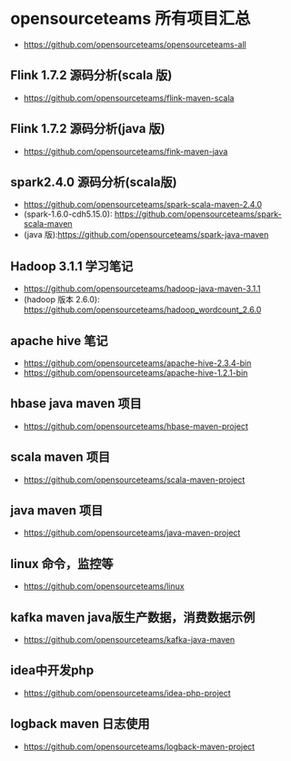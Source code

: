 #  opensourceteams 所有项目汇总
- https://github.com/opensourceteams/opensourceteams-all


## Flink 1.7.2 源码分析(scala 版)
-  https://github.com/opensourceteams/flink-maven-scala

## Flink 1.7.2 源码分析(java 版)
- https://github.com/opensourceteams/fink-maven-java



## spark2.4.0 源码分析(scala版)
- https://github.com/opensourceteams/spark-scala-maven-2.4.0
- (spark-1.6.0-cdh5.15.0): https://github.com/opensourceteams/spark-scala-maven
- (java 版):https://github.com/opensourceteams/spark-java-maven



## Hadoop 3.1.1 学习笔记
- https://github.com/opensourceteams/hadoop-java-maven-3.1.1
- (hadoop 版本 2.6.0): https://github.com/opensourceteams/hadoop_wordcount_2.6.0

## apache hive 笔记
- https://github.com/opensourceteams/apache-hive-2.3.4-bin
- https://github.com/opensourceteams/apache-hive-1.2.1-bin


## hbase java maven 项目
- https://github.com/opensourceteams/hbase-maven-project

## scala maven 项目
- https://github.com/opensourceteams/scala-maven-project


## java maven 项目
- https://github.com/opensourceteams/java-maven-project

## linux 命令，监控等
- https://github.com/opensourceteams/linux



## kafka maven java版生产数据，消费数据示例
- https://github.com/opensourceteams/kafka-java-maven

## idea中开发php
- https://github.com/opensourceteams/idea-php-project 


## logback maven 日志使用
- https://github.com/opensourceteams/logback-maven-project



